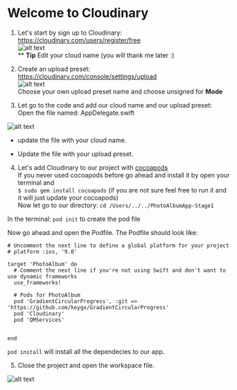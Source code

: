 # Welcome to Cloudinary

1. Let's start by sign up to Cloudinary: <br>
https://cloudinary.com/users/register/free <br>
![alt text](http://res.cloudinary.com/shirly/image/upload/f_auto,q_auto,w_200/signup "Sign Up") <br>
** **Tip** Edit your cloud name (you will thank me later :)

2. Create an upload preset: <br>
https://cloudinary.com/console/settings/upload <br>
![alt text](http://res.cloudinary.com/shirly/image/upload/q_auto,f_auto,w_700/v1502674641/preset.png "New Upload preset") <br>
Choose your own upload preset name and choose unsigned for **Mode**

3. Let go to the code and add our cloud name and our upload preset: <br>
Open the file named: AppDelegate.swift

![alt text](http://res.cloudinary.com/shirly/image/upload/q_auto,f_auto,w_500/AppDelegate.png "configure your cloud name")

- update the file with your cloud name.
+ Update the file with your upload preset.

4. Let's add Cloudinary to our project with [cocoapods](https://guides.cocoapods.org/using/getting-started.html)<br>
If you never used cocoapods before go ahead and install it by open your terminal and <br>
`$ sudo gem install cocoapods` (if you are not sure feel free to run it and it will just update your cocoapods) <br>
Now let go to our directory: `cd /Users/../../PhotoAlbumApp-Stage1`

In the terminal: `pod init` to create the pod file

Now go ahead and open the Podfile. The Podfile should look like:

```
# Uncomment the next line to define a global platform for your project
# platform :ios, '9.0'

target 'PhotoAlbum' do
  # Comment the next line if you're not using Swift and don't want to use dynamic frameworks
  use_frameworks!

  # Pods for PhotoAlbum
  pod 'GradientCircularProgress', :git => 'https://github.com/keygx/GradientCircularProgress'
  pod 'Cloudinary'
  pod 'QMServices'


end
```

`pod install` will install all the dependecies to our app.

5. Close the project and open the workspace file.

![alt text](http://res.cloudinary.com/shirly/image/upload/z_0.9,c_pad,w_145,h_145,r_max,e_improve,dpr_2.0,bo_4px_solid_rgb:000000/l_profile_shirly_manor,w_38,h_50,r_max,z_0.90,g_north,c_thumb,bo_2px_solid_rgb:000000/fl_layer_apply,g_south_east,x_74,y_37/f_auto,b_white/wwc.png "Having fun @Cloudinary")
